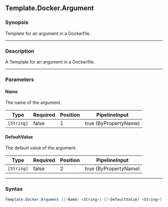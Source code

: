 Template.Docker.Argument
------------------------

### Synopsis
Template for an argument in a Dockerfile.

---

### Description

A Template for an argument in a Dockerfile.

---

### Parameters
#### **Name**
The name of the argument.

|Type      |Required|Position|PipelineInput        |
|----------|--------|--------|---------------------|
|`[String]`|false   |1       |true (ByPropertyName)|

#### **DefaultValue**
The default value of the argument.

|Type      |Required|Position|PipelineInput        |
|----------|--------|--------|---------------------|
|`[String]`|false   |2       |true (ByPropertyName)|

---

### Syntax
```PowerShell
Template.Docker.Argument [[-Name] <String>] [[-DefaultValue] <String>] [<CommonParameters>]
```
